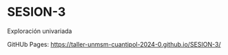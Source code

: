 # SESION-3
Exploración univariada

GitHUb Pages: https://taller-unmsm-cuantipol-2024-0.github.io/SESION-3/
